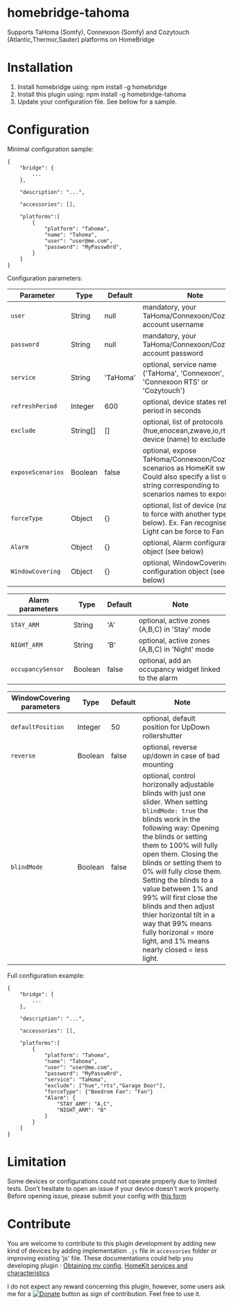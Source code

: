 # homebridge-tahoma

Supports TaHoma (Somfy), Connexoon (Somfy) and Cozytouch (Atlantic,Thermor,Sauter) platforms on HomeBridge

# Installation

1. Install homebridge using: npm install -g homebridge
2. Install this plugin using: npm install -g homebridge-tahoma
3. Update your configuration file. See bellow for a sample.

# Configuration

Minimal configuration sample:
```
{
	"bridge": {
		...
	},

	"description": "...",

	"accessories": [],

	"platforms":[
		{
			"platform": "Tahoma",
			"name": "Tahoma",
			"user": "user@me.com",
			"password": "MyPassw0rd",
		}
	]
}
```

Configuration parameters:

| Parameter                  | Type			| Default		| Note                                                                                                                                                                  |
|----------------------------|----------|-----------|-----------------------------------------------------------------------------------------------------------------------------------------------------------------------|
| `user`               		 | String		| null				| mandatory, your TaHoma/Connexoon/Cozytouch account username                                                                                                                     |
| `password`             	 | String		| null				| mandatory, your TaHoma/Connexoon/Cozytouch account password                                                                                                                     |
| `service`              	 | String		| 'TaHoma'			| optional, service name ('TaHoma', 'Connexoon', 'Connexoon RTS' or 'Cozytouch')																																																											|
| `refreshPeriod`            | Integer	| 600					| optional, device states refresh period in seconds							 																										 																										|
| `exclude`		             | String[]	| []					| optional, list of protocols (hue,enocean,zwave,io,rts) or device (name) to exclude																																										|
| `exposeScenarios`	         | Boolean	| false					| optional, expose TaHoma/Connexoon/Cozytouch scenarios as HomeKit switches. Could also specify a list of string corresponding to scenarios names to expose												|
| `forceType`		         | Object		| {}				| optional, list of device (name) to force with another type (see below). Ex. Fan recognised as Light can be force to Fan type											|
| `Alarm`		             | Object		| {}				| optional, Alarm configuration object (see below)																											 																																|
| `WindowCovering`		     | Object		| {}				| optional, WindowCovering configuration object (see below)																											 																																|

| Alarm parameters           | Type			| Default			| Note                                                                                                                                                                  |
|----------------------------|--------------|-------------------|-----------------------------------------------------------------------------------------------------------------------------------------------------------------------|
| `STAY_ARM`               	 | String		| 'A'				| optional, active zones (A,B,C) in 'Stay' mode                                                                             																						|
| `NIGHT_ARM`             	 | String		| 'B'				| optional, active zones (A,B,C) in 'Night' mode                                                                          																							|
| `occupancySensor`        	 | Boolean		| false				| optional, add an occupancy widget linked to the alarm                                                                          																							|

| WindowCovering parameters   | Type			| Default		| Note                                                                                                                                                                  |
|----------------------------|----------|-----------|-----------------------------------------------------------------------------------------------------------------------------------------------------------------------|
| `defaultPosition`	         | Integer	| 50			| optional, default position for UpDown rollershutter												|
| `reverse`	         		 | Boolean	| false			| optional, reverse up/down in case of bad mounting												|
| `blindMode`	       		 | Boolean	| false			| optional, control horizonally adjustable blinds with just one slider. When setting ``blindMode: true`` the blinds work in the following way: Opening the blinds or setting them to 100% will fully open them. Closing the blinds or setting them to 0% will fully close them. Setting the blinds to a value between 1% and 99% will first close the blinds and then adjust thier horizontal tilt in a way that 99% means fully horizonal = more light, and 1% means nearly closed = less light. |


Full configuration example:
```
{
	"bridge": {
		...
	},

	"description": "...",

	"accessories": [],

	"platforms":[
		{
			"platform": "Tahoma",
			"name": "Tahoma",
			"user": "user@me.com",
			"password": "MyPassw0rd",
			"service": "TaHoma",
			"exclude": ["hue","rts","Garage Door"],
			"forceType": {"Beedrom Fan": "Fan"}
			"Alarm": {
				"STAY_ARM": "A,C",
				"NIGHT_ARM": "B"
			}
		}
	]
}
```

# Limitation

Some devices or configurations could not operate properly due to limited tests. Don't hesitate to open an issue if your device doesn't work properly.
Before opening issue, please submit your config with [this form](https://dev.duboc.pro/tools/setup)

# Contribute

You are welcome to contribute to this plugin development by adding new kind of devices by adding implementation `.js` file in `accessories` folder or improving existing 'js' file.
These documentations could help you developing plugin :
[Obtaining my config](https://dev.duboc.pro/tools/setup),
[HomeKit services and characteristics](https://github.com/KhaosT/HAP-NodeJS/blob/master/lib/gen/HomeKitTypes.js)

I do not expect any reward concerning this plugin, however, some users ask me for a [![Donate](https://img.shields.io/badge/Donate-PayPal-green.svg)](https://www.paypal.com/cgi-bin/webscr?cmd=_s-xclick&hosted_button_id=L4X489MG7FUCN) button as sign of contribution. Feel free to use it.
